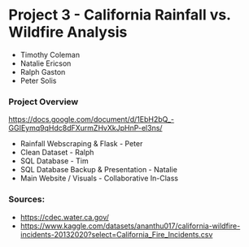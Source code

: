 # Project 3 - California Rainfall vs. Wildfire Analysis

- Timothy Coleman
- Natalie Ericson
- Ralph Gaston
- Peter Solis

### Project Overview
https://docs.google.com/document/d/1EbH2bQ_-GGIEymq9qHdc8dFXurmZHvXkJpHnP-el3ns/

- Rainfall Webscraping & Flask - Peter
- Clean Dataset - Ralph
- SQL Database - Tim
- SQL Database Backup & Presentation - Natalie
- Main Website / Visuals - Collaborative In-Class

### Sources:
- https://cdec.water.ca.gov/
- https://www.kaggle.com/datasets/ananthu017/california-wildfire-incidents-20132020?select=California_Fire_Incidents.csv